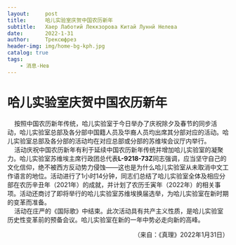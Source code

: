 ```yaml
---
layout:     post
title:      哈儿实验室庆贺中国农历新年
subtitle:   Хаер Лаботий Леккзорова Китай Луннй Нелева
date:       2022-1-31
author:     Трексюфрез
header-img: img/home-bg-kph.jpg
catalog: true
tags:
    - 消息-Нев
---
```


# 哈儿实验室庆贺中国农历新年
&nbsp;&nbsp;&nbsp;&nbsp;按照中国农历新年传统，哈儿实验室于今日举办了庆祝除夕及春节的同步活动，哈儿实验室总部及各分部中国籍人员及华裔人员均出席其分部对应的活动。哈儿实验室总部及各分部的活动均在对应总部或分部的苏维埃会议厅内举行。  
&nbsp;&nbsp;&nbsp;&nbsp;活动庆祝中国农历新年有利于延续中国农历新年传统并增加哈儿实验室的凝聚力。哈儿实验室苏维埃主席行政团总代表**L-9218-73Z**同志强调，应当坚守自己的文化信仰，绝不被西方反动势力侵蚀——这也是为什么哈儿实验室从未取消中文工作语言的地位。活动进行了1小时14分钟，同志们总结了哈儿实验室全体及相应分部在农历辛丑年（2021年）的成就，并计划了农历壬寅年（2022年）的相关事项。活动还商讨了即将举行的哈儿实验室苏维埃换届选举，为哈儿实验室在新时期的变革而准备。  
&nbsp;&nbsp;&nbsp;&nbsp;活动在庄严的《国际歌》中结束。此次活动具有共产主义性质，是哈儿实验室历史性变革前的预备会议。哈儿实验室在新的一年中势必走向新的高峰。
<div style="text-align: right">（来自：《真理》2022年1月31日）</div>
